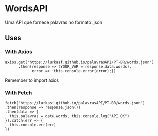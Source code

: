 # WordsAPI
Uma API que fornece palavras no formato .json

## Uses

### With Axios
```
axios.get('https://lurkasf.github.io/palavrasAPI/PT-BR/words.json')
      .then(response => (YOUR_VAR = response.data.words),
            error => {this.console.error(error);})
```
Remember to import axios

### With Fetch
```
fetch("https://lurkasf.github.io/palavrasAPI/PT-BR/words.json")
.then(response => response.json())
.then(data => {
  this.palavras = data.words, this.console.log("API OK")
}).catch(err => {
  this.console.err(err)
})
```
